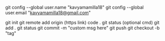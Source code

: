 git config --global user.name "kavyamamilla18"
git config --global user.email "kavyamamilla18@gmail.com"

git init
git remote add origin (https link) 
code . 
git status (optional cmd)
 git add .
 git status
 git commit -m "custom msg here"
 git push
 git checkout -b "tag"